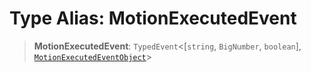 # Type Alias: MotionExecutedEvent

> **MotionExecutedEvent**: `TypedEvent`\<\[`string`, `BigNumber`, `boolean`\], [`MotionExecutedEventObject`](../interfaces/MotionExecutedEventObject.md)\>
